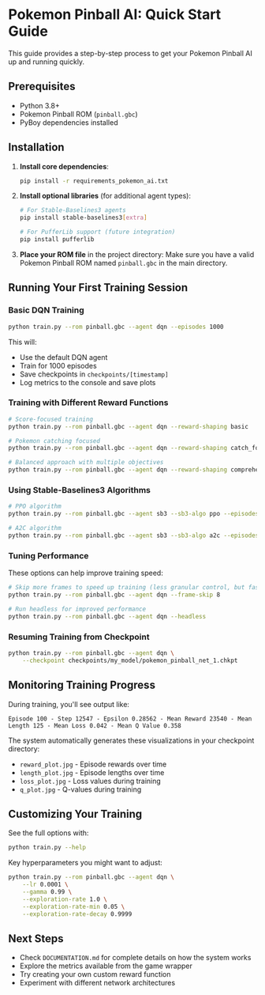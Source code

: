 # Pokemon Pinball AI: Quick Start Guide

This guide provides a step-by-step process to get your Pokemon Pinball AI up and running quickly.

## Prerequisites

- Python 3.8+
- Pokemon Pinball ROM (`pinball.gbc`)
- PyBoy dependencies installed

## Installation

1. **Install core dependencies**:
   ```bash
   pip install -r requirements_pokemon_ai.txt
   ```

2. **Install optional libraries** (for additional agent types):
   ```bash
   # For Stable-Baselines3 agents
   pip install stable-baselines3[extra]
   
   # For PufferLib support (future integration)
   pip install pufferlib
   ```

3. **Place your ROM file** in the project directory:
   Make sure you have a valid Pokemon Pinball ROM named `pinball.gbc` in the main directory.

## Running Your First Training Session

### Basic DQN Training

```bash
python train.py --rom pinball.gbc --agent dqn --episodes 1000
```

This will:
- Use the default DQN agent
- Train for 1000 episodes
- Save checkpoints in `checkpoints/[timestamp]`
- Log metrics to the console and save plots

### Training with Different Reward Functions

```bash
# Score-focused training
python train.py --rom pinball.gbc --agent dqn --reward-shaping basic

# Pokemon catching focused
python train.py --rom pinball.gbc --agent dqn --reward-shaping catch_focused

# Balanced approach with multiple objectives
python train.py --rom pinball.gbc --agent dqn --reward-shaping comprehensive
```

### Using Stable-Baselines3 Algorithms

```bash
# PPO algorithm
python train.py --rom pinball.gbc --agent sb3 --sb3-algo ppo --episodes 5000

# A2C algorithm
python train.py --rom pinball.gbc --agent sb3 --sb3-algo a2c --episodes 5000
```

### Tuning Performance

These options can help improve training speed:

```bash
# Skip more frames to speed up training (less granular control, but faster)
python train.py --rom pinball.gbc --agent dqn --frame-skip 8

# Run headless for improved performance
python train.py --rom pinball.gbc --agent dqn --headless
```

### Resuming Training from Checkpoint

```bash
python train.py --rom pinball.gbc --agent dqn \
    --checkpoint checkpoints/my_model/pokemon_pinball_net_1.chkpt
```

## Monitoring Training Progress

During training, you'll see output like:

```
Episode 100 - Step 12547 - Epsilon 0.28562 - Mean Reward 23540 - Mean Length 125 - Mean Loss 0.042 - Mean Q Value 0.358
```

The system automatically generates these visualizations in your checkpoint directory:
- `reward_plot.jpg` - Episode rewards over time
- `length_plot.jpg` - Episode lengths over time
- `loss_plot.jpg` - Loss values during training
- `q_plot.jpg` - Q-values during training

## Customizing Your Training

See the full options with:
```bash
python train.py --help
```

Key hyperparameters you might want to adjust:
```bash
python train.py --rom pinball.gbc --agent dqn \
    --lr 0.0001 \
    --gamma 0.99 \
    --exploration-rate 1.0 \
    --exploration-rate-min 0.05 \
    --exploration-rate-decay 0.9999
```

## Next Steps

- Check `DOCUMENTATION.md` for complete details on how the system works
- Explore the metrics available from the game wrapper
- Try creating your own custom reward function
- Experiment with different network architectures
